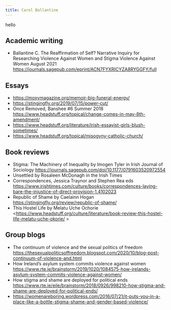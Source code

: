 ```yaml
---
title: Carol Ballantine
---
```

hello
## Academic writing
- Ballantine C. The Reaffirmation of Self? Narrative Inquiry for Researching Violence Against Women and Stigma Violence Against Women August 2021 <https://journals.sagepub.com/eprint/ACN7FYXRICYZA8RYGGFY/full>

## Essays
- <https://moxymagazine.org/memoir-big-funeral-energy/>
- <https://stingingfly.org/2019/07/15/power-cut/>
- Once Removed, Banshee #6 Summer 2018 <https://www.headstuff.org/topical/change-comes-in-may-8th-amendment/>
- <https://www.headstuff.org/literature/irish-essayist-girls-blush-sometimes/>
- <https://www.headstuff.org/topical/misogyny-catholic-church/>

## Book reviews 
- Stigma: The Machinery of Inequality by Imogen Tyler in Irish Journal of Sociology <https://journals.sagepub.com/doi/10.1177/0791603520972554>
- Unsettled by Rosaleen McDonagh in the Irish Times 
- Correspondences, Jessica Traynor and Stephen Rea eds <https://www.irishtimes.com/culture/books/correspondences-laying-bare-the-injustice-of-direct-provision-1.4102023>
- Republic of Shame by Caelainn Hogan <https://stingingfly.org/review/republic-of-shame/>
- This Hostel Life by Melatu Uche Ochorie <https://www.headstuff.org/culture/literature/book-review-this-hostel-life-melatu-uche-okorie/ >

## Group blogs 
- The continuum of violence and the sexual politics of freedom <https://thesexualpoliticsoffreedom.blogspot.com/2020/10/blog-post-continuum-of-violence-and.html>
- How Ireland’s asylum system commits violence against women <https://www.rte.ie/brainstorm/2019/1020/1084575-how-irelands-asylum-system-commits-violence-against-women/>
- How stigma and shame are deployed for political ends <https://www.rte.ie/eile/brainstorm/2018/0926/998210-how-stigma-and-shame-are-deployed-for-political-ends/> 
- <https://womenareboring.wordpress.com/2016/07/21/it-puts-you-in-a-place-like-a-bottle-stigma-shame-and-gender-based-violence/>
